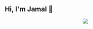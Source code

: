 ## Hi, I'm Jamal 👋

<!--
**JamalJosue/JamalJosue** is a ✨ _special_ ✨ repository because its `README.md` (this file) appears on your GitHub profile.

Here are some ideas to get you started:

- 🔭 I’m currently working on ...
- 🌱 I’m currently learning ...
- 👯 I’m looking to collaborate on ...
- 🤔 I’m looking for help with ...
- 💬 Ask me about ...
- 📫 How to reach me: ...
- 😄 Pronouns: ...
- ⚡ Fun fact: ...
-->

<!--Last edited on: 30/06/2022
[![My Skills](https://skillicons.dev/icons?i=autocad,arduino,c,vscode,gmail,instagram,linkedin,figma&theme=light)](https://skillicons.dev)
-->
<p align="center">
  <a href="https://skillicons.dev">
    <img src="https://skillicons.dev/icons?i=vscode,html,css,js,py,notion" />
  </a>
</p>

